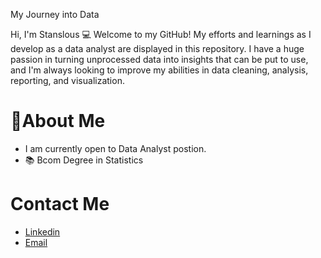My Journey into Data


Hi, I'm Stanslous 💻 Welcome to my GitHub! 
My efforts and learnings as I develop as a data analyst are displayed in this repository. I have a huge passion in turning unprocessed data into insights that can be put to use, and I'm always looking to improve my abilities in data cleaning, analysis, reporting, and visualization.

# 👤About Me

   * I am currently open to Data Analyst postion.
   * 📚 Bcom Degree in Statistics

# Contact Me

   * [Linkedin](https://www.linkedin.com/in/stanslous-nhau-96ab9133b/)
   * [Email](smnhau03@gmail.com)
